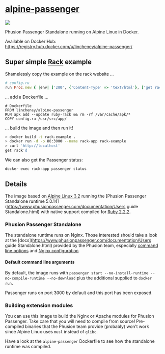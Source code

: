 # [alpine-passenger](https://registry.hub.docker.com/u/lincheney/alpine-passenger/)
[![](https://badge.imagelayers.io/lincheney/alpine-passenger:latest.svg)](https://imagelayers.io/?images=lincheney/alpine-passenger:latest 'Get your own badge on imagelayers.io')

Phusion Passenger Standalone running on Alpine Linux in Docker.

Available on Docker Hub: https://registry.hub.docker.com/u/lincheney/alpine-passenger/

## Super simple [Rack](http://rack.github.io/) example

Shamelessly copy the example on the rack website ...
```ruby
# config.ru
run Proc.new { |env| ['200', {'Content-Type' => 'text/html'}, ['get rack\'d']] }
```

... add a Dockerfile ...
```
# Dockerfile
FROM lincheney/alpine-passenger
RUN apk add --update ruby-rack && rm -rf /var/cache/apk/*
COPY config.ru /usr/src/app/
```

... build the image and then run it!
```sh
> docker build -t rack-example .
> docker run -d -p 80:3000 --name rack-app rack-example
> curl 'http://localhost'
get rack'd
```

We can also get the Passenger status:
```sh
docker exec rack-app passenger status
```

## Details

The image based on [Alpine Linux 3.2](https://registry.hub.docker.com/_/alpine/)
running the [Phusion Passenger Standalone runtime 5.0.14](https://www.phusionpassenger.com/documentation/Users guide Standalone.html)
with native support compiled for [Ruby 2.2.2](http://pkgs.alpinelinux.org/package/main/x86_64/ruby).

### Phusion Passenger Standalone

The standalone runtime runs on Nginx. Those interested should take a look at the 
[docs](https://www.phusionpassenger.com/documentation/Users guide Standalone.html) provided by the Phusion team, especially [command line options](https://www.phusionpassenger.com/documentation/Users%20guide%20Standalone.html#_command_line_options)
and [Nginx configuration](https://www.phusionpassenger.com/documentation/Users%20guide%20Standalone.html#advanced_configuration)

#### Default command line arguments

By default, the image runs with `passenger start --no-install-runtime --no-compile-runtime --no-download`
plus the additional supplied to `docker run`.

Passenger runs on port 3000 by default and this port has been exposed.

### Building extension modules

You can use this image to build the Nginx or Apache modules for Phusion Passenger.
Take care that you will need to compile from source! Pre-compiled binaries that the Phusion team
provide (probably) won't work since Alpine Linux uses `musl` instead of `glibc`.

Have a look at the `alpine-passenger` Dockerfile to see how the standalone runtime was compiled.
